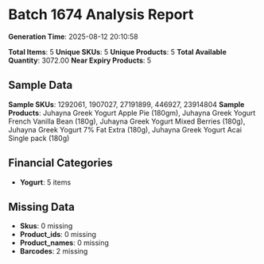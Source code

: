 # Batch 1674 Analysis Report

**Generation Time**: 2025-08-12 20:10:58

**Total Items**: 5
**Unique SKUs**: 5
**Unique Products**: 5
**Total Available Quantity**: 3072.00
**Near Expiry Products**: 5

## Sample Data
**Sample SKUs**: 1292061, 1907027, 27191899, 446927, 23914804
**Sample Products**: Juhayna Greek Yogurt Apple Pie (180gm), Juhayna Greek Yogurt French Vanilla Bean (180g), Juhayna Greek Yogurt Mixed Berries (180g), Juhayna Greek Yogurt 7% Fat Extra (180g), Juhayna Greek Yogurt Acai Single pack (180g)

## Financial Categories
- **Yogurt**: 5 items

## Missing Data
- **Skus**: 0 missing
- **Product_ids**: 0 missing
- **Product_names**: 0 missing
- **Barcodes**: 2 missing
